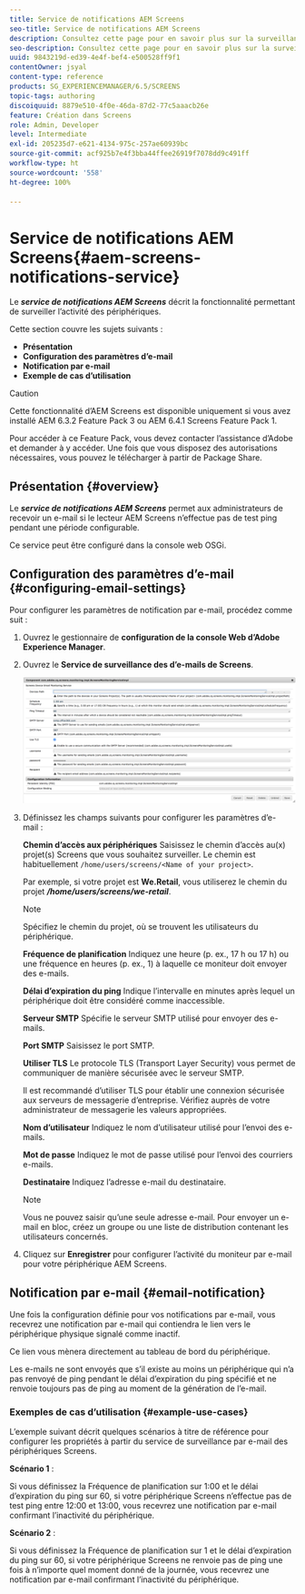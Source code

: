 ```yaml
---
title: Service de notifications AEM Screens
seo-title: Service de notifications AEM Screens
description: Consultez cette page pour en savoir plus sur la surveillance de l’activité des périphériques.
seo-description: Consultez cette page pour en savoir plus sur la surveillance de l’activité des périphériques.
uuid: 9843219d-ed39-4e4f-bef4-e500528ff9f1
contentOwner: jsyal
content-type: reference
products: SG_EXPERIENCEMANAGER/6.5/SCREENS
topic-tags: authoring
discoiquuid: 8879e510-4f0e-46da-87d2-77c5aaacb26e
feature: Création dans Screens
role: Admin, Developer
level: Intermediate
exl-id: 205235d7-e621-4134-975c-257ae60939bc
source-git-commit: acf925b7e4f3bba44ffee26919f7078dd9c491ff
workflow-type: ht
source-wordcount: '558'
ht-degree: 100%

---
```


# Service de notifications AEM Screens{#aem-screens-notifications-service}

<!--removed from metadata: admitteddomains: @adobe.com;@caesars.com-->

Le ***service de notifications AEM Screens*** décrit la fonctionnalité permettant de surveiller l’activité des périphériques.

Cette section couvre les sujets suivants :

* **Présentation**
* **Configuration des paramètres d’e-mail**
* **Notification par e-mail**
* **Exemple de cas d’utilisation**

>[!CAUTION]
>
>Cette fonctionnalité d’AEM Screens est disponible uniquement si vous avez installé AEM 6.3.2 Feature Pack 3 ou AEM 6.4.1 Screens Feature Pack 1.
>
>Pour accéder à ce Feature Pack, vous devez contacter l’assistance d’Adobe et demander à y accéder. Une fois que vous disposez des autorisations nécessaires, vous pouvez le télécharger à partir de Package Share.

## Présentation {#overview}

Le ***service de notifications AEM Screens*** permet aux administrateurs de recevoir un e-mail si le lecteur AEM Screens n’effectue pas de test ping pendant une période configurable.

Ce service peut être configuré dans la console web OSGi.

## Configuration des paramètres d’e-mail {#configuring-email-settings}

Pour configurer les paramètres de notification par e-mail, procédez comme suit :

1. Ouvrez le gestionnaire de **configuration de la console Web d’Adobe Experience Manager**.
1. Ouvrez le **Service de surveillance des d’e-mails de Screens**.

   ![screen_shot_2018-04-26at44602pm](assets/screen_shot_2018-04-26at44602pm.png)

1. Définissez les champs suivants pour configurer les paramètres d’e-mail :

   **Chemin d’accès aux périphériques** Saisissez le chemin d’accès au(x) projet(s) Screens que vous souhaitez surveiller. Le chemin est habituellement `/home/users/screens/<Name of your project>`.

   Par exemple, si votre projet est **We.Retail**, vous utiliserez le chemin du projet ***/home/users/screens/we-retail***.

   >[!NOTE]
   >
   >Spécifiez le chemin du projet, où se trouvent les utilisateurs du périphérique.

   **Fréquence de planification** Indiquez une heure (p. ex., 17 h ou 17 h) ou une fréquence en heures (p. ex., 1) à laquelle ce moniteur doit envoyer des e-mails.

   **Délai d’expiration du ping** Indique l’intervalle en minutes après lequel un périphérique doit être considéré comme inaccessible.

   **Serveur SMTP** Spécifie le serveur SMTP utilisé pour envoyer des e-mails.

   **Port SMTP** Saisissez le port SMTP.

   **Utiliser TLS** Le protocole TLS (Transport Layer Security) vous permet de communiquer de manière sécurisée avec le serveur SMTP.

   Il est recommandé d’utiliser TLS pour établir une connexion sécurisée aux serveurs de messagerie d’entreprise. Vérifiez auprès de votre administrateur de messagerie les valeurs appropriées.

   **Nom d’utilisateur** Indiquez le nom d’utilisateur utilisé pour l’envoi des e-mails.

   **Mot de passe** Indiquez le mot de passe utilisé pour l’envoi des courriers e-mails.

   **Destinataire** Indiquez l’adresse e-mail du destinataire.

   >[!NOTE]
   >
   >Vous ne pouvez saisir qu’une seule adresse e-mail. Pour envoyer un e-mail en bloc, créez un groupe ou une liste de distribution contenant les utilisateurs concernés.

1. Cliquez sur **Enregistrer** pour configurer l’activité du moniteur par e-mail pour votre périphérique AEM Screens.

## Notification par e-mail {#email-notification}

Une fois la configuration définie pour vos notifications par e-mail, vous recevrez une notification par e-mail qui contiendra le lien vers le périphérique physique signalé comme inactif.

Ce lien vous mènera directement au tableau de bord du périphérique.

Les e-mails ne sont envoyés que s’il existe au moins un périphérique qui n’a pas renvoyé de ping pendant le délai d’expiration du ping spécifié et ne renvoie toujours pas de ping au moment de la génération de l’e-mail.

### Exemples de cas d’utilisation {#example-use-cases}

L’exemple suivant décrit quelques scénarios à titre de référence pour configurer les propriétés à partir du service de surveillance par e-mail des périphériques Screens.

**Scénario 1** :

Si vous définissez la Fréquence de planification sur 1:00 et le délai d’expiration du ping sur 60, si votre périphérique Screens n’effectue pas de test ping entre 12:00 et 13:00, vous recevrez une notification par e-mail confirmant l’inactivité du périphérique.

**Scénario 2** :

Si vous définissez la Fréquence de planification sur 1 et le délai d’expiration du ping sur 60, si votre périphérique Screens ne renvoie pas de ping une fois à n’importe quel moment donné de la journée, vous recevrez une notification par e-mail confirmant l’inactivité du périphérique.
